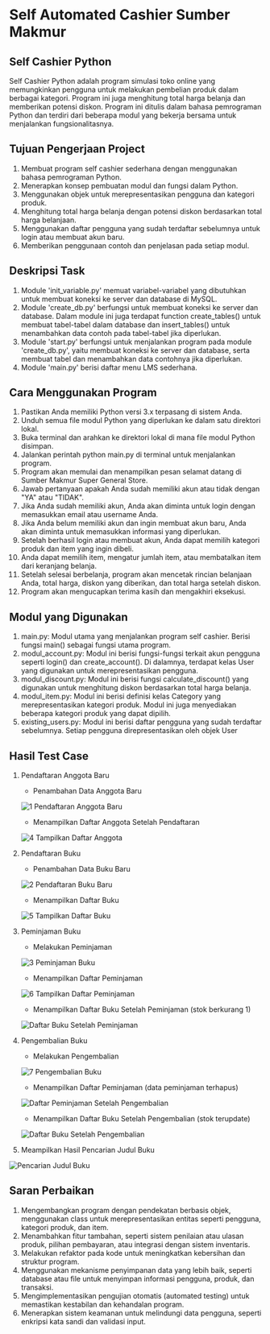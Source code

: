 # Self Automated Cashier Sumber Makmur
## Self Cashier Python
Self Cashier Python adalah program simulasi toko online yang memungkinkan pengguna untuk melakukan pembelian produk dalam berbagai kategori. Program ini juga menghitung total harga belanja dan memberikan potensi diskon. Program ini ditulis dalam bahasa pemrograman Python dan terdiri dari beberapa modul yang bekerja bersama untuk menjalankan fungsionalitasnya.

## Tujuan Pengerjaan Project
1.  Membuat program self cashier sederhana dengan menggunakan bahasa pemrograman Python.
2.  Menerapkan konsep pembuatan modul dan fungsi dalam Python.
3.  Menggunakan objek untuk merepresentasikan pengguna dan kategori produk.
4.  Menghitung total harga belanja dengan potensi diskon berdasarkan total harga belanjaan.
5.  Menggunakan daftar pengguna yang sudah terdaftar sebelumnya untuk login atau membuat akun baru.
6.  Memberikan penggunaan contoh dan penjelasan pada setiap modul.

## Deskripsi Task
1. Module 'init_variable.py' memuat variabel-variabel yang dibutuhkan untuk membuat koneksi ke server dan database di MySQL.
2. Module 'create_db.py' berfungsi untuk membuat koneksi ke server dan database. Dalam module ini juga terdapat function create_tables() untuk membuat tabel-tabel dalam database dan insert_tables() untuk menambahkan data contoh pada tabel-tabel jika diperlukan.
3. Module 'start.py' berfungsi untuk menjalankan program pada module 'create_db.py', yaitu membuat koneksi ke server dan database, serta membuat tabel dan menambahkan data contohnya jika diperlukan.
4. Module 'main.py' berisi daftar menu LMS sederhana.

## Cara Menggunakan Program
1. Pastikan Anda memiliki Python versi 3.x terpasang di sistem Anda.
2. Unduh semua file modul Python yang diperlukan ke dalam satu direktori lokal.
3. Buka terminal dan arahkan ke direktori lokal di mana file modul Python disimpan.
4. Jalankan perintah python main.py di terminal untuk menjalankan program.
5. Program akan memulai dan menampilkan pesan selamat datang di Sumber Makmur Super General Store.
6. Jawab pertanyaan apakah Anda sudah memiliki akun atau tidak dengan "YA" atau "TIDAK".
7. Jika Anda sudah memiliki akun, Anda akan diminta untuk login dengan memasukkan email atau username Anda.
8. Jika Anda belum memiliki akun dan ingin membuat akun baru, Anda akan diminta untuk memasukkan informasi yang diperlukan.
9. Setelah berhasil login atau membuat akun, Anda dapat memilih kategori produk dan item yang ingin dibeli.
10. Anda dapat memilih item, mengatur jumlah item, atau membatalkan item dari keranjang belanja.
11. Setelah selesai berbelanja, program akan mencetak rincian belanjaan Anda, total harga, diskon yang diberikan, dan total harga setelah diskon.
12. Program akan mengucapkan terima kasih dan mengakhiri eksekusi.

## Modul yang Digunakan
1. main.py: Modul utama yang menjalankan program self cashier. Berisi fungsi main() sebagai fungsi utama program.
2. modul_account.py: Modul ini berisi fungsi-fungsi terkait akun pengguna seperti login() dan create_account(). Di dalamnya, terdapat kelas User yang digunakan untuk merepresentasikan pengguna.
3. modul_discount.py: Modul ini berisi fungsi calculate_discount() yang digunakan untuk menghitung diskon berdasarkan total harga belanja.
4. modul_item.py: Modul ini berisi definisi kelas Category yang merepresentasikan kategori produk. Modul ini juga menyediakan beberapa kategori produk yang dapat dipilih.
5. existing_users.py: Modul ini berisi daftar pengguna yang sudah terdaftar sebelumnya. Setiap pengguna direpresentasikan oleh objek User

## Hasil Test Case
1. Pendaftaran Anggota Baru

    - Penambahan Data Anggota Baru

    ![1 Pendaftaran Anggota Baru](https://user-images.githubusercontent.com/109220639/180597034-aa853286-f291-4ca3-9633-ca7678568647.jpg)

    - Menampilkan Daftar Anggota Setelah Pendaftaran

    ![4 Tampilkan Daftar Anggota](https://user-images.githubusercontent.com/109220639/180597039-0df64db9-625c-44b8-8da7-661a3f932c59.jpg)

2. Pendaftaran Buku

    - Penambahan Data Buku Baru
    
    ![2 Pendaftaran Buku Baru](https://user-images.githubusercontent.com/109220639/180597228-5fc20b1d-7ebf-4e59-87bd-0c4b66c94434.jpeg)
    
    - Menampilkan Daftar Buku 
    
    ![5 Tampilkan Daftar Buku](https://user-images.githubusercontent.com/109220639/180597232-f9d7f8bb-e7b8-46d4-b91c-fad65f0f1854.jpeg)
    
3. Peminjaman Buku

    - Melakukan Peminjaman
    
    ![3 Peminjaman Buku](https://user-images.githubusercontent.com/109220639/180597274-acfcaa86-c65c-4117-b098-6297c6168ee4.jpeg)

    - Menampilkan Daftar Peminjaman
    
    ![6 Tampilkan Daftar Peminjaman](https://user-images.githubusercontent.com/109220639/180597280-6e9efba5-21bf-478a-a628-1074b42eb456.jpeg)

    - Menampilkan Daftar Buku Setelah Peminjaman (stok berkurang 1)
    
    ![Daftar Buku Setelah Peminjaman](https://user-images.githubusercontent.com/109220639/180597288-40e27e4d-d0f4-444e-87fc-2ce4ffff80c9.jpeg)

4. Pengembalian Buku

    - Melakukan Pengembalian 
    
    ![7 Pengembalian Buku](https://user-images.githubusercontent.com/109220639/180597304-0e910549-f768-4b80-a928-9fde3301a662.jpeg)

    - Menampilkan Daftar Peminjaman (data peminjaman terhapus)
    
    ![Daftar Peminjaman Setelah Pengembalian](https://user-images.githubusercontent.com/109220639/180597312-4c24b1e7-5e36-475e-9c15-4d5a992eed73.jpeg)

    - Menampilkan Daftar Buku Setelah Pengembalian (stok terupdate)
    
    ![Daftar Buku Setelah Pengembalian](https://user-images.githubusercontent.com/109220639/180597320-f2c31016-1e1f-4f3c-b352-81b746a481c9.jpeg)

5. Meampilkan Hasil Pencarian Judul Buku

![Pencarian Judul Buku](https://user-images.githubusercontent.com/109220639/180597323-2f7313e6-e67f-4772-9f4c-2a18248625b6.jpeg)

## Saran Perbaikan
1. Mengembangkan program dengan pendekatan berbasis objek, menggunakan class untuk merepresentasikan entitas seperti pengguna, kategori produk, dan item.
2. Menambahkan fitur tambahan, seperti sistem penilaian atau ulasan produk, pilihan pembayaran, atau integrasi dengan sistem inventaris.
3. Melakukan refaktor pada kode untuk meningkatkan kebersihan dan struktur program.
4. Menggunakan mekanisme penyimpanan data yang lebih baik, seperti database atau file untuk menyimpan informasi pengguna, produk, dan transaksi.
5. Mengimplementasikan pengujian otomatis (automated testing) untuk memastikan kestabilan dan kehandalan program.
6. Menerapkan sistem keamanan untuk melindungi data pengguna, seperti enkripsi kata sandi dan validasi input.
